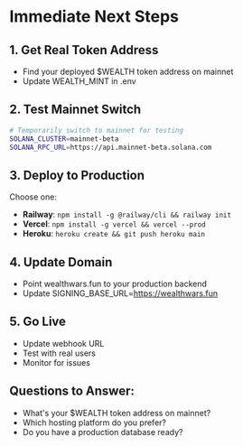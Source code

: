 # Immediate Next Steps

## 1. Get Real Token Address
- Find your deployed $WEALTH token address on mainnet
- Update WEALTH_MINT in .env

## 2. Test Mainnet Switch
```bash
# Temporarily switch to mainnet for testing
SOLANA_CLUSTER=mainnet-beta
SOLANA_RPC_URL=https://api.mainnet-beta.solana.com
```

## 3. Deploy to Production
Choose one:
- **Railway**: `npm install -g @railway/cli && railway init`
- **Vercel**: `npm install -g vercel && vercel --prod`
- **Heroku**: `heroku create && git push heroku main`

## 4. Update Domain
- Point wealthwars.fun to your production backend
- Update SIGNING_BASE_URL=https://wealthwars.fun

## 5. Go Live
- Update webhook URL
- Test with real users
- Monitor for issues

## Questions to Answer:
- What's your $WEALTH token address on mainnet?
- Which hosting platform do you prefer?
- Do you have a production database ready?
